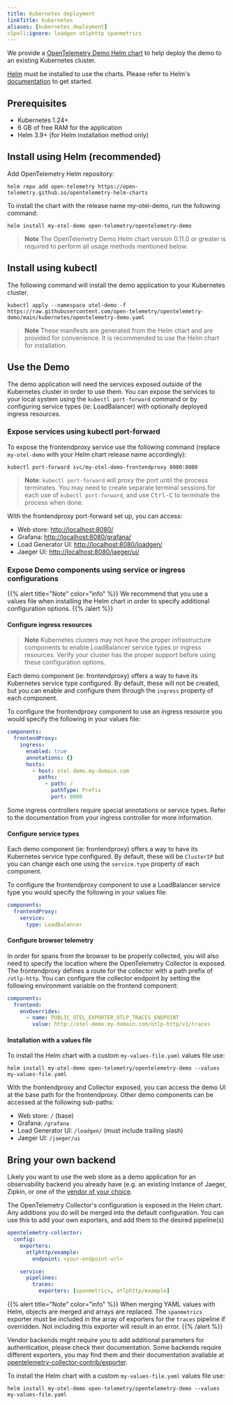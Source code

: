 ```yaml
---
title: Kubernetes deployment
linkTitle: Kubernetes
aliases: [kubernetes_deployment]
cSpell:ignore: loadgen otlphttp spanmetrics
---
```


We provide a [OpenTelemetry Demo Helm chart](/docs/kubernetes/helm/demo/) to
help deploy the demo to an existing Kubernetes cluster.

[Helm](https://helm.sh) must be installed to use the charts. Please refer to
Helm's [documentation](https://helm.sh/docs/) to get started.

## Prerequisites

- Kubernetes 1.24+
- 6 GB of free RAM for the application
- Helm 3.9+ (for Helm installation method only)

## Install using Helm (recommended)

Add OpenTelemetry Helm repository:

```shell
helm repo add open-telemetry https://open-telemetry.github.io/opentelemetry-helm-charts
```

To install the chart with the release name my-otel-demo, run the following
command:

```shell
helm install my-otel-demo open-telemetry/opentelemetry-demo
```

> **Note** The OpenTelemetry Demo Helm chart version 0.11.0 or greater is
> required to perform all usage methods mentioned below.

## Install using kubectl

The following command will install the demo application to your Kubernetes
cluster.

```shell
kubectl apply --namespace otel-demo -f https://raw.githubusercontent.com/open-telemetry/opentelemetry-demo/main/kubernetes/opentelemetry-demo.yaml
```

> **Note** These manifests are generated from the Helm chart and are provided
> for convenience. It is recommended to use the Helm chart for installation.

## Use the Demo

The demo application will need the services exposed outside of the Kubernetes
cluster in order to use them. You can expose the services to your local system
using the `kubectl port-forward` command or by configuring service types (ie:
LoadBalancer) with optionally deployed ingress resources.

### Expose services using kubectl port-forward

To expose the frontendproxy service use the following command (replace
`my-otel-demo` with your Helm chart release name accordingly):

```shell
kubectl port-forward svc/my-otel-demo-frontendproxy 8080:8080
```

> **Note**: `kubectl port-forward` will proxy the port until the process
> terminates. You may need to create separate terminal sessions for each use of
> `kubectl port-forward`, and use <kbd>Ctrl-C</kbd> to terminate the process
> when done.

With the frontendproxy port-forward set up, you can access:

- Web store: <http://localhost:8080/>
- Grafana: <http://localhost:8080/grafana/>
- Load Generator UI: <http://localhost:8080/loadgen/>
- Jaeger UI: <http://localhost:8080/jaeger/ui/>

### Expose Demo components using service or ingress configurations

{{% alert title="Note" color="info" %}} We recommend that you use a values file
when installing the Helm chart in order to specify additional configuration
options. {{% /alert %}}

#### Configure ingress resources

> **Note** Kubernetes clusters may not have the proper infrastructure components
> to enable LoadBalancer service types or ingress resources. Verify your cluster
> has the proper support before using these configuration options.

Each demo component (ie: frontendproxy) offers a way to have its Kubernetes
service type configured. By default, these will not be created, but you can
enable and configure them through the `ingress` property of each component.

To configure the frontendproxy component to use an ingress resource you would
specify the following in your values file:

```yaml
components:
  frontendProxy:
    ingress:
      enabled: true
      annotations: {}
      hosts:
        - host: otel-demo.my-domain.com
          paths:
            - path: /
              pathType: Prefix
              port: 8080
```

Some ingress controllers require special annotations or service types. Refer to
the documentation from your ingress controller for more information.

#### Configure service types

Each demo component (ie: frontendproxy) offers a way to have its Kubernetes
service type configured. By default, these will be `ClusterIP` but you can
change each one using the `service.type` property of each component.

To configure the frontendproxy component to use a LoadBalancer service type you
would specify the following in your values file:

```yaml
components:
  frontendProxy:
    service:
      type: LoadBalancer
```

#### Configure browser telemetry

In order for spans from the browser to be properly collected, you will also need
to specify the location where the OpenTelemetry Collector is exposed. The
frontendproxy defines a route for the collector with a path prefix of
`/otlp-http`. You can configure the collector endpoint by setting the following
environment variable on the frontend component:

```yaml
components:
  frontend:
    envOverrides:
      - name: PUBLIC_OTEL_EXPORTER_OTLP_TRACES_ENDPOINT
        value: http://otel-demo.my-domain.com/otlp-http/v1/traces
```

#### Installation with a values file

To install the Helm chart with a custom `my-values-file.yaml` values file use:

```shell
helm install my-otel-demo open-telemetry/opentelemetry-demo --values my-values-file.yaml
```

With the frontendproxy and Collector exposed, you can access the demo UI at the
base path for the frontendproxy. Other demo components can be accessed at the
following sub-paths:

- Web store: `/` (base)
- Grafana: `/grafana`
- Load Generator UI: `/loadgen/` (must include trailing slash)
- Jaeger UI: `/jaeger/ui`

## Bring your own backend

Likely you want to use the web store as a demo application for an observability
backend you already have (e.g. an existing instance of Jaeger, Zipkin, or one of
the [vendor of your choice](/ecosystem/vendors/).

The OpenTelemetry Collector's configuration is exposed in the Helm chart. Any
additions you do will be merged into the default configuration. You can use this
to add your own exporters, and add them to the desired pipeline(s)

```yaml
opentelemetry-collector:
  config:
    exporters:
      otlphttp/example:
        endpoint: <your-endpoint-url>

    service:
      pipelines:
        traces:
          exporters: [spanmetrics, otlphttp/example]
```

{{% alert title="Note" color="info" %}} When merging YAML values with Helm,
objects are merged and arrays are replaced. The `spanmetrics` exporter must be
included in the array of exporters for the `traces` pipeline if overridden. Not
including this exporter will result in an error. {{% /alert %}}

Vendor backends might require you to add additional parameters for
authentication, please check their documentation. Some backends require
different exporters, you may find them and their documentation available at
[opentelemetry-collector-contrib/exporter](https://github.com/open-telemetry/opentelemetry-collector-contrib/tree/main/exporter).

To install the Helm chart with a custom `my-values-file.yaml` values file use:

```shell
helm install my-otel-demo open-telemetry/opentelemetry-demo --values my-values-file.yaml
```
